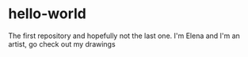# hello-world
The first repository and hopefully not the last one. I'm Elena and I'm an artist, go check out my drawings
